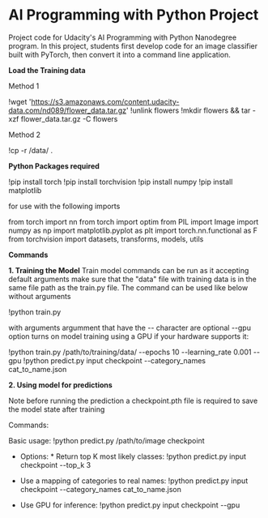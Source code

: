 # AI Programming with Python Project

Project code for Udacity's AI Programming with Python Nanodegree program. In this project, students first develop code for an image classifier built with PyTorch, then convert it into a command line application.


**Load the Training data**

Method 1

!wget 'https://s3.amazonaws.com/content.udacity-data.com/nd089/flower_data.tar.gz'
!unlink flowers
!mkdir flowers && tar -xzf flower_data.tar.gz -C flowers

Method 2

!cp -r /data/ .


**Python Packages required** 

!pip install torch 
!pip install torchvision 
!pip install numpy
!pip install matplotlib

for use with the following imports

from torch import nn
from torch import optim
from PIL import Image
import numpy as np
import matplotlib.pyplot as plt
import torch.nn.functional as F
from torchvision import datasets, transforms, models, utils



**Commands** 
  
  **1. Training the Model**
  Train model commands can be run as it accepting default arguments make sure that the "data" file with training data is in the same file path as the train.py file. The command can be used like below without arguments 
  
  !python train.py 
  
  with arguments argumment that have the -- character are optional  --gpu option turns on model training using a GPU if your hardware supports it: 
  
  !python train.py /path/to/training/data/ --epochs 10 --learning_rate 0.001 --gpu 
  !python predict.py input checkpoint --category_names cat_to_name.json

  **2. Using model for predictions**

  Note before running the prediction a checkpoint.pth file is required to save the model state after training 

  Commands:

  Basic usage: 
  !python predict.py /path/to/image checkpoint
  * Options: * Return top K most likely classes: 
  !python predict.py input checkpoint --top_k 3
  
  * Use a mapping of categories to real names:
    !python predict.py input checkpoint --category_names cat_to_name.json
  * Use GPU for inference:
    !python predict.py input checkpoint --gpu
